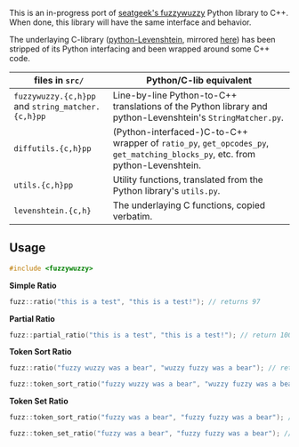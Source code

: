 This is an in-progress port of [seatgeek's fuzzywuzzy](https://github.com/seatgeek/fuzzywuzzy/) Python library to C++.
When done, this library will have the same interface and behavior.

The underlaying C-library ([python-Levenshtein](https://github.com/miohtama/python-Levenshtein), mirrored [here](https://github.com/Tmplt/python-Levenshtein)) has been stripped of its Python interfacing
and been wrapped around some C++ code.

| files in `src/` | Python/C-lib equivalent |
| ----- | ----------------------- |
| `fuzzywuzzy.{c,h}pp` and `string_matcher.{c,h}pp` | Line-by-line Python-to-C++ translations of the Python library and python-Levenshtein's `StringMatcher.py`. |
| `diffutils.{c,h}pp` | (Python-interfaced-)C-to-C++ wrapper of `ratio_py`, `get_opcodes_py`, `get_matching_blocks_py`, etc. from python-Levenshtein. |
| `utils.{c,h}pp` | Utility functions, translated from the Python library's `utils.py`. |
| `levenshtein.{c,h}` | The underlaying C functions, copied verbatim. |

Usage
-----
```cpp
#include <fuzzywuzzy>
```

**Simple Ratio**
```cpp
fuzz::ratio("this is a test", "this is a test!"); // returns 97
```

**Partial Ratio**
```cpp
fuzz::partial_ratio("this is a test", "this is a test!"); // return 100
```

**Token Sort Ratio**
```cpp
fuzz::ratio("fuzzy wuzzy was a bear", "wuzzy fuzzy was a bear"); // returns 91

fuzz::token_sort_ratio("fuzzy wuzzy was a bear", "wuzzy fuzzy was a bear"); // returns 100
```

**Token Set Ratio**
```cpp
fuzz::token_sort_ratio("fuzzy was a bear", "fuzzy fuzzy was a bear"); // returns 83 (this should be 84)

fuzz::token_set_ratio("fuzzy was a bear", "fuzzy fuzzy was a bear"); // returns 100
```